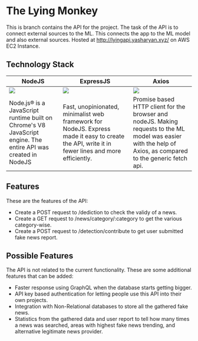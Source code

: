 # The Lying Monkey
This is branch contains the API for the project. The task of the API is to connect external sources to the ML. This connects the app to the ML model and also external sources. Hosted at http://lyingapi.yasharyan.xyz/ on AWS EC2 Instance. 

## Technology Stack

| NodeJS | ExpressJS | Axios |
|--------|-----------|-------|
| ![](https://cdn.pixabay.com/photo/2015/04/23/17/41/node-js-736399_640.png) | ![](https://expressjs.com/images/express-facebook-share.png) | ![](https://miro.medium.com/max/3164/1*80J2Wa21DYXxMbbtBziJHg.png) |
| Node.js® is a JavaScript runtime built on Chrome's V8 JavaScript engine. The entire API was created in NodeJS | Fast, unopinionated, minimalist web framework for NodeJS. Express made it easy to create the API, write it in fewer lines and more efficiently. | Promise based HTTP client for the browser and nodeJS. Making requests to the ML model was easier with the help of Axios, as compared to the generic fetch api. |


## Features
These are the features of the API:
- Create a POST request to /dediction to check the validy of a news.
- Create a GET request to /news/category/:category to get the various category-wise.
- Create a POST request to /detection/contribute to get user submitted fake news report.


## Possible Features
The API is not related to the current functionality. These are some additional features that can be added:
- Faster response using GraphQL when the database starts getting bigger.
- API key based authentication for letting people use this API into their own projects.
- Integration with Non-Relational databases to store all the gathered fake news. 
- Statistics from the gathered data and user report to tell how many times a news was searched, areas with highest fake news trending, and alternative legitimate news provider.
